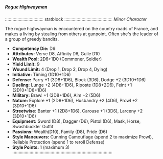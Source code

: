 ##### Rogue Highwayman

::::::::::::::::::::::::::::::: statblock :::::::::::::::::::::::::::::::::::::::
*Minor Character*

The rogue highwayman is encountered on the country roads of France,
and makes a living by stealing from others at gunpoint. Often she's the
leader of a group of greedy bandits.

- **Competency Die:** D6
- **Attributes:** Verve D8, Affinity D6, Guile D10
- **Wealth Pool:** 2D6+1D0 (Commoner, Soldier)
- **Yield Limit:** 9
- **Wound Limit:** 4 (Drop 1, Drop 2, Drop 4, Dying)
- **Initiative:** Timing (1D10+1D6)
- **Defense:** Parry +1 (3D8+1D6), Block (3D6), Dodge +2 (3D10+1D6)
- **Dueling:** Lunge +2 (4D8+1D6), Riposte (1D8+2D6), Feint +1 (2D10+1D8+1D6)
- **Military:** Brawl +1 (2D8+1D6), Aim +2 (5D6)
- **Nature:** Explore +1 (2D8+1D6), Husbandry +2 (4D6), Prowl +2 (3D10+1D6)
- **Streetwise:** Banter +1 (2D8+1D6), Carouse +1 (3D6), Larceny +2 (3D10+1D6)
- **Equipment:** Sword (D8), Dagger (D6), Pistol (D6), Mask, Horse, Swashbuckler Outfit
- **Passions:** Wealth(D10), Family (D8), Pride (D6)
- **Style Maneuvers:** Cunning Camouflage (spend 2 to maximize Prowl), Reliable Protection (spend 1 to reroll Defense)
- **Style Points:** 1 (maximum 3)
:::::::::::::::::::::::::::::::::::::::::::::::::::::::::::::::::::::::::::::::::
